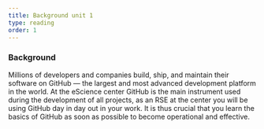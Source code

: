 ```yaml
---
title: Background unit 1 
type: reading
order: 1
---
```


### Background 
Millions of developers and companies build, ship, and maintain their software on GitHub — the largest and most advanced development platform in the world. At the eScience center GitHub is the main instrument used during the development of all projects, as an RSE at the center you will be using GitHub day in day out in your work. It is thus crucial that you learn the basics of GitHub as soon as possible to become operational and effective.

